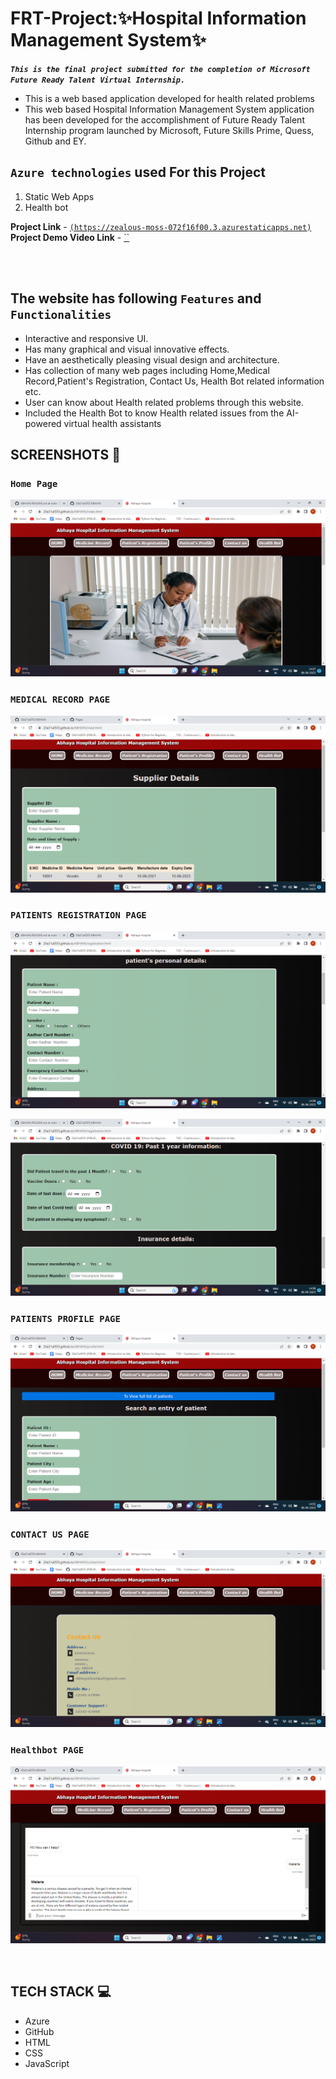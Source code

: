 # **FRT-Project:✨Hospital Information Management System✨**

**_`This is the final project submitted for the completion of Microsoft Future Ready Talent Virtual Internship.`_**

- This is a web based application developed for health related problems
- This web based Hospital Information Management System application has been developed for the accomplishment of Future Ready Talent Internship program launched by Microsoft, Future Skills Prime,
  Quess, Github and EY.

## **`Azure technologies`** used For this Project

1. Static Web Apps
2. Health bot
   </br>

**Project Link** - [`(https://zealous-moss-072f16f00.3.azurestaticapps.net)`](https://zealous-moss-072f16f00.3.azurestaticapps.net) </br>
**Project Demo Video Link** - [``]()

</br></br>

## The website has following **`Features`** and **`Functionalities`**

- Interactive and responsive UI.
- Has many graphical and visual innovative effects.
- Have an aesthetically pleasing visual design and architecture.
- Has collection of many web pages including Home,Medical Record,Patient's Registration, Contact Us, Health Bot related information etc.
- User can know about Health related problems through this website.
- Included the Health Bot to know Health related issues from the AI-powered virtual health assistants
  </br>

## SCREENSHOTS 📸

### `Home Page`

![Home](readmeimgs/1.png)

### `MEDICAL RECORD PAGE`

![medicalrecord](readmeimgs/2.png)

### `PATIENTS REGISTRATION PAGE`

![registration1](readmeimgs/3.png)

![registration2 (2)](readmeimgs/4.png)

### `PATIENTS PROFILE PAGE`

![profile](readmeimgs/5.png)

### `CONTACT US PAGE`

![contact us](readmeimgs/6.png)

### `Healthbot PAGE`

![healthbot](readmeimgs/7.png)

</br>

## TECH STACK 💻

- Azure
- GitHub
- HTML
- CSS
- JavaScript
